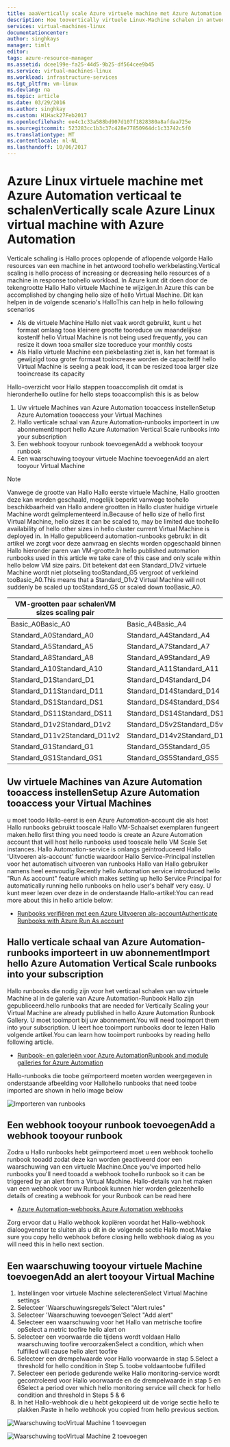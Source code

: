 ```yaml
---
title: aaaVertically scale Azure virtuele machine met Azure Automation | Microsoft Docs
description: Hoe toovertically virtuele Linux-Machine schalen in antwoord toomonitoring waarschuwingen met Azure Automation
services: virtual-machines-linux
documentationcenter: 
author: singhkays
manager: timlt
editor: 
tags: azure-resource-manager
ms.assetid: dcee199e-fa25-44d5-9b25-df564cee9b45
ms.service: virtual-machines-linux
ms.workload: infrastructure-services
ms.tgt_pltfrm: vm-linux
ms.devlang: na
ms.topic: article
ms.date: 03/29/2016
ms.author: singhkay
ms.custom: H1Hack27Feb2017
ms.openlocfilehash: ee4c1c33a588bd907d107f1828380a8afdaa725e
ms.sourcegitcommit: 523283cc1b3c37c428e77850964dc1c33742c5f0
ms.translationtype: MT
ms.contentlocale: nl-NL
ms.lasthandoff: 10/06/2017
---
```

# <a name="vertically-scale-azure-linux-virtual-machine-with-azure-automation"></a><span data-ttu-id="0dd17-103">Azure Linux virtuele machine met Azure Automation verticaal te schalen</span><span class="sxs-lookup"><span data-stu-id="0dd17-103">Vertically scale Azure Linux virtual machine with Azure Automation</span></span>
<span data-ttu-id="0dd17-104">Verticale schaling is Hallo proces oplopende of aflopende volgorde Hallo resources van een machine in het antwoord toohello werkbelasting.</span><span class="sxs-lookup"><span data-stu-id="0dd17-104">Vertical scaling is hello process of increasing or decreasing hello resources of a machine in response toohello workload.</span></span> <span data-ttu-id="0dd17-105">In Azure kunt dit doen door de tekengrootte Hallo Hallo virtuele Machine te wijzigen.</span><span class="sxs-lookup"><span data-stu-id="0dd17-105">In Azure this can be accomplished by changing hello size of hello Virtual Machine.</span></span> <span data-ttu-id="0dd17-106">Dit kan helpen in de volgende scenario's Hallo</span><span class="sxs-lookup"><span data-stu-id="0dd17-106">This can help in hello following scenarios</span></span>

* <span data-ttu-id="0dd17-107">Als de virtuele Machine Hallo niet vaak wordt gebruikt, kunt u het formaat omlaag tooa kleinere grootte tooreduce uw maandelijkse kosten</span><span class="sxs-lookup"><span data-stu-id="0dd17-107">If hello Virtual Machine is not being used frequently, you can resize it down tooa smaller size tooreduce your monthly costs</span></span>
* <span data-ttu-id="0dd17-108">Als Hallo virtuele Machine een piekbelasting ziet is, kan het formaat is gewijzigd tooa groter formaat tooincrease worden de capaciteit</span><span class="sxs-lookup"><span data-stu-id="0dd17-108">If hello Virtual Machine is seeing a peak load, it can be resized tooa larger size tooincrease its capacity</span></span>

<span data-ttu-id="0dd17-109">Hallo-overzicht voor Hallo stappen tooaccomplish dit omdat is hieronder</span><span class="sxs-lookup"><span data-stu-id="0dd17-109">hello outline for hello steps tooaccomplish this is as below</span></span>

1. <span data-ttu-id="0dd17-110">Uw virtuele Machines van Azure Automation tooaccess instellen</span><span class="sxs-lookup"><span data-stu-id="0dd17-110">Setup Azure Automation tooaccess your Virtual Machines</span></span>
2. <span data-ttu-id="0dd17-111">Hallo verticale schaal van Azure Automation-runbooks importeert in uw abonnement</span><span class="sxs-lookup"><span data-stu-id="0dd17-111">Import hello Azure Automation Vertical Scale runbooks into your subscription</span></span>
3. <span data-ttu-id="0dd17-112">Een webhook tooyour runbook toevoegen</span><span class="sxs-lookup"><span data-stu-id="0dd17-112">Add a webhook tooyour runbook</span></span>
4. <span data-ttu-id="0dd17-113">Een waarschuwing tooyour virtuele Machine toevoegen</span><span class="sxs-lookup"><span data-stu-id="0dd17-113">Add an alert tooyour Virtual Machine</span></span>

> [!NOTE]
> <span data-ttu-id="0dd17-114">Vanwege de grootte van Hallo Hallo eerste virtuele Machine, Hallo grootten deze kan worden geschaald, mogelijk beperkt vanwege toohello beschikbaarheid van Hallo andere grootten in Hallo cluster huidige virtuele Machine wordt geïmplementeerd in.</span><span class="sxs-lookup"><span data-stu-id="0dd17-114">Because of hello size of hello first Virtual Machine, hello sizes it can be scaled to, may be limited due toohello availability of hello other sizes in hello cluster current Virtual Machine is deployed in.</span></span> <span data-ttu-id="0dd17-115">In Hallo gepubliceerd automation-runbooks gebruikt in dit artikel we zorgt voor deze aanvraag en slechts worden opgeschaald binnen Hallo hieronder paren van VM-grootte.</span><span class="sxs-lookup"><span data-stu-id="0dd17-115">In hello published automation runbooks used in this article we take care of this case and only scale within hello below VM size pairs.</span></span> <span data-ttu-id="0dd17-116">Dit betekent dat een Standard_D1v2 virtuele Machine wordt niet plotseling tooStandard_G5 vergroot of verkleind tooBasic_A0.</span><span class="sxs-lookup"><span data-stu-id="0dd17-116">This means that a Standard_D1v2 Virtual Machine will not suddenly be scaled up tooStandard_G5 or scaled down tooBasic_A0.</span></span>
> 
> | <span data-ttu-id="0dd17-117">VM-grootten paar schalen</span><span class="sxs-lookup"><span data-stu-id="0dd17-117">VM sizes scaling pair</span></span> |  |
> | --- | --- |
> | <span data-ttu-id="0dd17-118">Basic_A0</span><span class="sxs-lookup"><span data-stu-id="0dd17-118">Basic_A0</span></span> |<span data-ttu-id="0dd17-119">Basic_A4</span><span class="sxs-lookup"><span data-stu-id="0dd17-119">Basic_A4</span></span> |
> | <span data-ttu-id="0dd17-120">Standard_A0</span><span class="sxs-lookup"><span data-stu-id="0dd17-120">Standard_A0</span></span> |<span data-ttu-id="0dd17-121">Standard_A4</span><span class="sxs-lookup"><span data-stu-id="0dd17-121">Standard_A4</span></span> |
> | <span data-ttu-id="0dd17-122">Standard_A5</span><span class="sxs-lookup"><span data-stu-id="0dd17-122">Standard_A5</span></span> |<span data-ttu-id="0dd17-123">Standard_A7</span><span class="sxs-lookup"><span data-stu-id="0dd17-123">Standard_A7</span></span> |
> | <span data-ttu-id="0dd17-124">Standard_A8</span><span class="sxs-lookup"><span data-stu-id="0dd17-124">Standard_A8</span></span> |<span data-ttu-id="0dd17-125">Standard_A9</span><span class="sxs-lookup"><span data-stu-id="0dd17-125">Standard_A9</span></span> |
> | <span data-ttu-id="0dd17-126">Standard_A10</span><span class="sxs-lookup"><span data-stu-id="0dd17-126">Standard_A10</span></span> |<span data-ttu-id="0dd17-127">Standard_A11</span><span class="sxs-lookup"><span data-stu-id="0dd17-127">Standard_A11</span></span> |
> | <span data-ttu-id="0dd17-128">Standard_D1</span><span class="sxs-lookup"><span data-stu-id="0dd17-128">Standard_D1</span></span> |<span data-ttu-id="0dd17-129">Standard_D4</span><span class="sxs-lookup"><span data-stu-id="0dd17-129">Standard_D4</span></span> |
> | <span data-ttu-id="0dd17-130">Standard_D11</span><span class="sxs-lookup"><span data-stu-id="0dd17-130">Standard_D11</span></span> |<span data-ttu-id="0dd17-131">Standard_D14</span><span class="sxs-lookup"><span data-stu-id="0dd17-131">Standard_D14</span></span> |
> | <span data-ttu-id="0dd17-132">Standard_DS1</span><span class="sxs-lookup"><span data-stu-id="0dd17-132">Standard_DS1</span></span> |<span data-ttu-id="0dd17-133">Standard_DS4</span><span class="sxs-lookup"><span data-stu-id="0dd17-133">Standard_DS4</span></span> |
> | <span data-ttu-id="0dd17-134">Standard_DS11</span><span class="sxs-lookup"><span data-stu-id="0dd17-134">Standard_DS11</span></span> |<span data-ttu-id="0dd17-135">Standard_DS14</span><span class="sxs-lookup"><span data-stu-id="0dd17-135">Standard_DS14</span></span> |
> | <span data-ttu-id="0dd17-136">Standard_D1v2</span><span class="sxs-lookup"><span data-stu-id="0dd17-136">Standard_D1v2</span></span> |<span data-ttu-id="0dd17-137">Standard_D5v2</span><span class="sxs-lookup"><span data-stu-id="0dd17-137">Standard_D5v2</span></span> |
> | <span data-ttu-id="0dd17-138">Standard_D11v2</span><span class="sxs-lookup"><span data-stu-id="0dd17-138">Standard_D11v2</span></span> |<span data-ttu-id="0dd17-139">Standard_D14v2</span><span class="sxs-lookup"><span data-stu-id="0dd17-139">Standard_D14v2</span></span> |
> | <span data-ttu-id="0dd17-140">Standard_G1</span><span class="sxs-lookup"><span data-stu-id="0dd17-140">Standard_G1</span></span> |<span data-ttu-id="0dd17-141">Standard_G5</span><span class="sxs-lookup"><span data-stu-id="0dd17-141">Standard_G5</span></span> |
> | <span data-ttu-id="0dd17-142">Standard_GS1</span><span class="sxs-lookup"><span data-stu-id="0dd17-142">Standard_GS1</span></span> |<span data-ttu-id="0dd17-143">Standard_GS5</span><span class="sxs-lookup"><span data-stu-id="0dd17-143">Standard_GS5</span></span> |
> 
> 

## <a name="setup-azure-automation-tooaccess-your-virtual-machines"></a><span data-ttu-id="0dd17-144">Uw virtuele Machines van Azure Automation tooaccess instellen</span><span class="sxs-lookup"><span data-stu-id="0dd17-144">Setup Azure Automation tooaccess your Virtual Machines</span></span>
<span data-ttu-id="0dd17-145">u moet toodo Hallo-eerst is een Azure Automation-account die als host Hallo runbooks gebruikt tooscale Hallo VM-Schaalset exemplaren fungeert maken.</span><span class="sxs-lookup"><span data-stu-id="0dd17-145">hello first thing you need toodo is create an Azure Automation account that will host hello runbooks used tooscale hello VM Scale Set instances.</span></span> <span data-ttu-id="0dd17-146">Hallo Automation-service is onlangs geïntroduceerd Hallo 'Uitvoeren als-account' functie waardoor Hallo Service-Principal instellen voor het automatisch uitvoeren van runbooks Hallo van Hallo gebruiker namens heel eenvoudig.</span><span class="sxs-lookup"><span data-stu-id="0dd17-146">Recently hello Automation service introduced hello "Run As account" feature which makes setting up hello Service Principal for automatically running hello runbooks on hello user's behalf very easy.</span></span> <span data-ttu-id="0dd17-147">U kunt meer lezen over deze in de onderstaande Hallo-artikel:</span><span class="sxs-lookup"><span data-stu-id="0dd17-147">You can read more about this in hello article below:</span></span>

* [<span data-ttu-id="0dd17-148">Runbooks verifiëren met een Azure Uitvoeren als-account</span><span class="sxs-lookup"><span data-stu-id="0dd17-148">Authenticate Runbooks with Azure Run As account</span></span>](../../automation/automation-sec-configure-azure-runas-account.md)

## <a name="import-hello-azure-automation-vertical-scale-runbooks-into-your-subscription"></a><span data-ttu-id="0dd17-149">Hallo verticale schaal van Azure Automation-runbooks importeert in uw abonnement</span><span class="sxs-lookup"><span data-stu-id="0dd17-149">Import hello Azure Automation Vertical Scale runbooks into your subscription</span></span>
<span data-ttu-id="0dd17-150">Hallo runbooks die nodig zijn voor het verticaal schalen van uw virtuele Machine al in de galerie van Azure Automation-Runbook Hallo zijn gepubliceerd.</span><span class="sxs-lookup"><span data-stu-id="0dd17-150">hello runbooks that are needed for Vertically Scaling your Virtual Machine are already published in hello Azure Automation Runbook Gallery.</span></span> <span data-ttu-id="0dd17-151">U moet tooimport bij uw abonnement.</span><span class="sxs-lookup"><span data-stu-id="0dd17-151">You will need tooimport them into your subscription.</span></span> <span data-ttu-id="0dd17-152">U leert hoe tooimport runbooks door te lezen Hallo volgende artikel.</span><span class="sxs-lookup"><span data-stu-id="0dd17-152">You can learn how tooimport runbooks by reading hello following article.</span></span>

* [<span data-ttu-id="0dd17-153">Runbook- en galerieën voor Azure Automation</span><span class="sxs-lookup"><span data-stu-id="0dd17-153">Runbook and module galleries for Azure Automation</span></span>](../../automation/automation-runbook-gallery.md)

<span data-ttu-id="0dd17-154">Hallo-runbooks die toobe geïmporteerd moeten worden weergegeven in onderstaande afbeelding voor Hallo</span><span class="sxs-lookup"><span data-stu-id="0dd17-154">hello runbooks that need toobe imported are shown in hello image below</span></span>

![Importeren van runbooks](./media/vertical-scaling-automation/scale-runbooks.png)

## <a name="add-a-webhook-tooyour-runbook"></a><span data-ttu-id="0dd17-156">Een webhook tooyour runbook toevoegen</span><span class="sxs-lookup"><span data-stu-id="0dd17-156">Add a webhook tooyour runbook</span></span>
<span data-ttu-id="0dd17-157">Zodra u Hallo runbooks hebt geïmporteerd moet u een webhook toohello runbook tooadd zodat deze kan worden geactiveerd door een waarschuwing van een virtuele Machine.</span><span class="sxs-lookup"><span data-stu-id="0dd17-157">Once you've imported hello runbooks you'll need tooadd a webhook toohello runbook so it can be triggered by an alert from a Virtual Machine.</span></span> <span data-ttu-id="0dd17-158">Hallo-details van het maken van een webhook voor uw Runbook kunnen hier worden gelezen</span><span class="sxs-lookup"><span data-stu-id="0dd17-158">hello details of creating a webhook for your Runbook can be read here</span></span>

* [<span data-ttu-id="0dd17-159">Azure Automation-webhooks.</span><span class="sxs-lookup"><span data-stu-id="0dd17-159">Azure Automation webhooks</span></span>](../../automation/automation-webhooks.md)

<span data-ttu-id="0dd17-160">Zorg ervoor dat u Hallo webhook kopiëren voordat het Hallo-webhook dialoogvenster te sluiten als u dit in de volgende sectie Hallo moet.</span><span class="sxs-lookup"><span data-stu-id="0dd17-160">Make sure you copy hello webhook before closing hello webhook dialog as you will need this in hello next section.</span></span>

## <a name="add-an-alert-tooyour-virtual-machine"></a><span data-ttu-id="0dd17-161">Een waarschuwing tooyour virtuele Machine toevoegen</span><span class="sxs-lookup"><span data-stu-id="0dd17-161">Add an alert tooyour Virtual Machine</span></span>
1. <span data-ttu-id="0dd17-162">Instellingen voor virtuele Machine selecteren</span><span class="sxs-lookup"><span data-stu-id="0dd17-162">Select Virtual Machine settings</span></span>
2. <span data-ttu-id="0dd17-163">Selecteer 'Waarschuwingsregels'</span><span class="sxs-lookup"><span data-stu-id="0dd17-163">Select "Alert rules"</span></span>
3. <span data-ttu-id="0dd17-164">Selecteer 'Waarschuwing toevoegen'</span><span class="sxs-lookup"><span data-stu-id="0dd17-164">Select "Add alert"</span></span>
4. <span data-ttu-id="0dd17-165">Selecteer een waarschuwing voor het Hallo van metrische toofire op</span><span class="sxs-lookup"><span data-stu-id="0dd17-165">Select a metric toofire hello alert on</span></span>
5. <span data-ttu-id="0dd17-166">Selecteer een voorwaarde die tijdens wordt voldaan Hallo waarschuwing toofire veroorzaken</span><span class="sxs-lookup"><span data-stu-id="0dd17-166">Select a condition, which when fulfilled will cause hello alert toofire</span></span>
6. <span data-ttu-id="0dd17-167">Selecteer een drempelwaarde voor Hallo voorwaarde in stap 5.</span><span class="sxs-lookup"><span data-stu-id="0dd17-167">Select a threshold for hello condition in Step 5.</span></span> <span data-ttu-id="0dd17-168">toobe voldaan</span><span class="sxs-lookup"><span data-stu-id="0dd17-168">toobe fulfilled</span></span>
7. <span data-ttu-id="0dd17-169">Selecteer een periode gedurende welke Hallo monitoring-service wordt gecontroleerd voor Hallo voorwaarde en de drempelwaarde in stap 5 en 6</span><span class="sxs-lookup"><span data-stu-id="0dd17-169">Select a period over which hello monitoring service will check for hello condition and threshold in Steps 5 & 6</span></span>
8. <span data-ttu-id="0dd17-170">In het Hallo-webhook die u hebt gekopieerd uit de vorige sectie hello te plakken.</span><span class="sxs-lookup"><span data-stu-id="0dd17-170">Paste in hello webhook you copied from hello previous section.</span></span>

![Waarschuwing tooVirtual Machine 1 toevoegen](./media/vertical-scaling-automation/add-alert-webhook-1.png)

![Waarschuwing tooVirtual Machine 2 toevoegen](./media/vertical-scaling-automation/add-alert-webhook-2.png)

